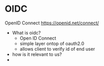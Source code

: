 # OIDC
OpenID Connect
https://openid.net/connect/
- What is oidc?
	- Open ID Connect
	- simple layer ontop of oauth2.0
	- allows client to verify id of end user
- how is it relevant to us?
- 